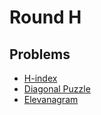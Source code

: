 # Round H

## Problems

- [H-index](/Round%20H/H-index)
- [Diagonal Puzzle](/Round%20H/Diagonal%20Puzzle)
- [Elevanagram](/Round%20H/Elevanagram)
